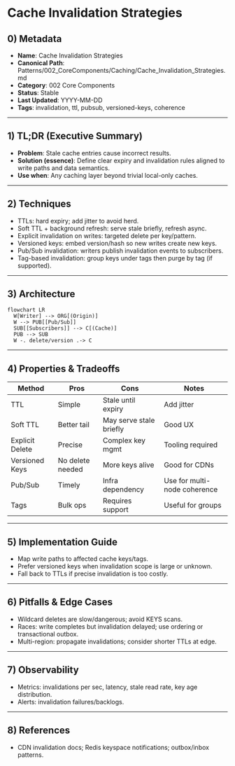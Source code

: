 # Cache Invalidation Strategies

## 0) Metadata
- **Name**: Cache Invalidation Strategies
- **Canonical Path**: Patterns/002_CoreComponents/Caching/Cache_Invalidation_Strategies.md
- **Category**: 002 Core Components
- **Status**: Stable
- **Last Updated**: YYYY-MM-DD
- **Tags**: invalidation, ttl, pubsub, versioned-keys, coherence

---

## 1) TL;DR (Executive Summary)
- **Problem**: Stale cache entries cause incorrect results.
- **Solution (essence)**: Define clear expiry and invalidation rules aligned to write paths and data semantics.
- **Use when**: Any caching layer beyond trivial local-only caches.

---

## 2) Techniques
- TTLs: hard expiry; add jitter to avoid herd.
- Soft TTL + background refresh: serve stale briefly, refresh async.
- Explicit invalidation on writes: targeted delete per key/pattern.
- Versioned keys: embed version/hash so new writes create new keys.
- Pub/Sub invalidation: writers publish invalidation events to subscribers.
- Tag-based invalidation: group keys under tags then purge by tag (if supported).

---

## 3) Architecture
```mermaid
flowchart LR
  W[Writer] --> ORG[(Origin)]
  W --> PUB[[Pub/Sub]]
  SUB[[Subscribers]] --> C[(Cache)]
  PUB --> SUB
  W -. delete/version .-> C
```

---

## 4) Properties & Tradeoffs
| Method | Pros | Cons | Notes |
|---|---|---|---|
| TTL | Simple | Stale until expiry | Add jitter |
| Soft TTL | Better tail | May serve stale briefly | Good UX |
| Explicit Delete | Precise | Complex key mgmt | Tooling required |
| Versioned Keys | No delete needed | More keys alive | Good for CDNs |
| Pub/Sub | Timely | Infra dependency | Use for multi-node coherence |
| Tags | Bulk ops | Requires support | Useful for groups |

---

## 5) Implementation Guide
- Map write paths to affected cache keys/tags.
- Prefer versioned keys when invalidation scope is large or unknown.
- Fall back to TTLs if precise invalidation is too costly.

---

## 6) Pitfalls & Edge Cases
- Wildcard deletes are slow/dangerous; avoid KEYS scans.
- Races: write completes but invalidation delayed; use ordering or transactional outbox.
- Multi-region: propagate invalidations; consider shorter TTLs at edge.

---

## 7) Observability
- Metrics: invalidations per sec, latency, stale read rate, key age distribution.
- Alerts: invalidation failures/backlogs.

---

## 8) References
- CDN invalidation docs; Redis keyspace notifications; outbox/inbox patterns.
